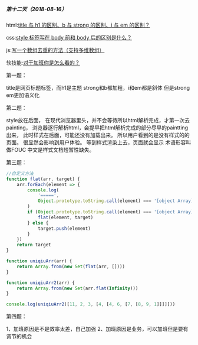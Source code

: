 ##### 第十二天（2018-08-16）

html:[title 与 h1 的区别、b 与 strong 的区别、i 与 em 的区别？](https://github.com/zivenday/learning/issues/42)

css:[style 标签写在 body 前和 body 后的区别是什么？](https://github.com/zivenday/learning/issues/43)

js:[写一个数组去重的方法（支持多维数组）](https://github.com/zivenday/learning/issues/44)

软技能:[对于加班你是怎么看的？](https://github.com/zivenday/learning/issues/45)





第一题：

title是网页标题标签，而h1是主题
strong和b都加粗，i和em都是斜体
但是strong em更加语义化





第二题：

style放在后面，
在现代浏览器里头，并不会等待所以html解析完成，才第一次去painting，
浏览器逐行解析html，会提早把html解析完成的部分尽早的paintting出来，
此时样式在后面，可能还没有加载出来。
所以用户看到的是没有样式的的页面。
很显然会影响到用户体验。
等到样式渲染上去，页面就会显示
术语形容叫做FOUC 中文是样式文档短暂性缺失。

第三题：

```js
//自定义方法
function flat(arr, target) {
	arr.forEach(element => {
		console.log(
			'=====',
			Object.prototype.toString.call(element) === '[object Array]',
		)
		if (Object.prototype.toString.call(element) === '[object Array]') {
			flat(element, target)
		} else {
			target.push(element)
		}
	})
	return target
}

function uniqiuArr(arr) {
	return Array.from(new Set(flat(arr, [])))
}

function uniqiuArr2(arr) {
	return Array.from(new Set(arr.flat(Infinity)))
}

console.log(uniqiuArr2([11, 2, 3, [4, [4, 6, [7, [8, 9, 1]]]]]))

```





第四题：

1、加班原因是不是效率太差，自己加强
2、加班原因是业务，可以加班但是要有调节的机会